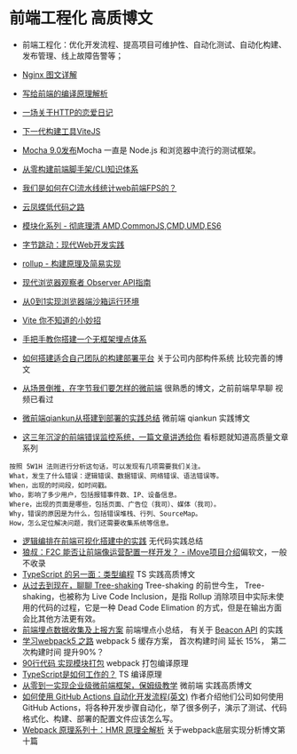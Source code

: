 # 前端工程化 高质博文
* 前端工程化：优化开发流程、提高项目可维护性、自动化测试、自动化构建、发布管理、线上故障告警等；

* [Nginx 图文详解](https://mp.weixin.qq.com/s/vZkXcMOOWu0tsZ_5a6gtew)
* [写给前端的编译原理解析](https://mp.weixin.qq.com/s/Ck5M7vyMe8_8GNqZtA3e0w)
* [一场关于HTTP的恋爱日记](https://mp.weixin.qq.com/s/7Bp8Q9ySIXpnaBfO4jk6Vw)
* [下一代构建工具ViteJS](https://mp.weixin.qq.com/s/NKquEOw1ZP-n2CXcJq9zQw)
* [Mocha 9.0发布](https://github.com/mochajs/mocha/releases/tag/v9.0.0)Mocha 一直是 Node.js 和浏览器中流行的测试框架。
* [从零构建前端脚手架/CLI知识体系](https://juejin.cn/post/6966119324478079007#heading-22)
* [我们是如何在CI流水线统计web前端FPS的？](https://mp.weixin.qq.com/s/fD-jtZ0ETUWwyL3YhmA3kw)
* [云凤蝶低代码之路](https://mp.weixin.qq.com/s/uWLwjJ-fjDL2BR2i7aebVw)
* [模块化系列 - 彻底理清 AMD,CommonJS,CMD,UMD,ES6](https://zhuanlan.zhihu.com/p/108217164)
* [字节跳动：现代Web开发实践](https://mp.weixin.qq.com/s/0VDBAgEvqB1xiUs540Fu9A)
* [rollup - 构建原理及简易实现](https://mp.weixin.qq.com/s/diE0M-TWtGoYUUTfTNN26A)
* [现代浏览器观察者 Observer API指南](https://juejin.cn/post/6844903976937209863#heading-4)
* [从0到1实现浏览器端沙箱运行环境](https://mp.weixin.qq.com/s/7CD_F0hEZtYRK0fvBWb_gQ)
* [Vite 你不知道的小妙招](https://mp.weixin.qq.com/s/J_HBCBATgVEexbhzKvb2wQ)
* [手把手教你搭建一个无框架埋点体系](https://mp.weixin.qq.com/s/TcaOUBMBBEGQoQPAjYXb_Q)
* [如何搭建适合自己团队的构建部署平台](https://mp.weixin.qq.com/s/sI-2j9kxAFbZdGSdDnMtVA) 关于公司内部构件系统 比较完善的博文
* [从场景倒推，在字节我们要怎样的微前端](https://mp.weixin.qq.com/s/pTjaje1LUQ2K6VnfsM2eSg) 很熟悉的博文，之前前端早早聊 视频已看过
* [微前端qiankun从搭建到部署的实践总结](https://mp.weixin.qq.com/s/0ox_sLQluMR6gL88yzfIkg) 微前端 qiankun 实践博文
* [这三年沉淀的前端错误监控系统，一篇文章讲透给你](https://mp.weixin.qq.com/s/NY72_cRGAPsex78YwVF_hg) 看标题就知道高质量文章系列
```
按照 5W1H 法则进行分析这句话，可以发现有几项需要我们关注。
What，发⽣了什么错误：逻辑错误、数据错误、⽹络错误、语法错误等。
When，出现的时间段，如时间戳。
Who，影响了多少用户，包括报错事件数、IP、设备信息。
Where，出现的页面是哪些，包括页面、广告位（我司）、媒体（我司）。
Why，错误的原因是为什么，包括错误堆栈、⾏列、SourceMap。
How，怎么定位解决问题，我们还需要收集系统等信息。
```
* [逻辑编排在前端可视化搭建中的实践](https://juejin.cn/post/6942459694430552071) 无代码实践总结
* [狼叔：F2C 能否让前端像运营配置一样开发？ - iMove项目介绍](https://jishuin.proginn.com/p/763bfbd37be6)偏软文，一般不收录
* [TypeScript 的另一面：类型编程](https://juejin.cn/post/6989796543880495135?from=main_page#heading-22) TS 实践高质博文
* [从过去到现在，聊聊 Tree-shaking](https://mp.weixin.qq.com/s/TNXO2ifPymaTxIqzBAmkSQ) Tree-shaking 的前世今生， Tree-shaking，也被称为 Live Code Inclusion，是指 Rollup 消除项目中实际未使用的代码的过程，它是一种 Dead Code Elimation 的方式，但是在输出方面会比其他方法更有效。
* [前端埋点数据收集及上报方案](https://www.shymean.com/article/%E5%89%8D%E7%AB%AF%E5%9F%8B%E7%82%B9%E6%95%B0%E6%8D%AE%E6%94%B6%E9%9B%86%E5%8F%8A%E4%B8%8A%E6%8A%A5%E6%96%B9%E6%A1%88) 前端埋点小总结， 有关于 [Beacon API](https://developer.mozilla.org/zh-CN/docs/Web/API/Beacon_API) 的实践
* [学习webpack5 之路](https://mp.weixin.qq.com/s/pwynolH0pTtT38f-xBUsXw) webpack 5 缓存方案， 首次构建时间 延长 15%， 第二次构建时间 提升90%？
* [90行代码 实现模块打包](https://mp.weixin.qq.com/s/jmtLatozjNxQSg9URBs1Vg) webpack 打包编译原理
* [TypeScript是如何工作的？](https://mp.weixin.qq.com/s/XF8tWJlwZC04WTdmltmXNQ) TS 编译原理
* [从零到一实现企业级微前端框架，保姆级教学](https://juejin.cn/post/7004661323124441102#heading-0) 微前端 实践高质博文
* [如何使用 GitHub Actions 自动化开发流程(英文)](https://posthog.com/blog/automating-a-software-company-with-github-actions) 作者介绍他们公司如何使用 GitHub Actions，将各种开发步骤自动化，举了很多例子，演示了测试、代码格式化、构建、部署的配置文件应该怎么写。
* [Webpack 原理系列十：HMR 原理全解析](https://mp.weixin.qq.com/s/cbYMpuc4hnV9NA4VfqJLvg) 关于webpack底层实现分析博文第十篇